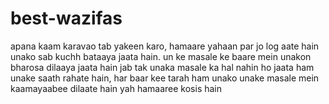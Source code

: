 # best-wazifas
apana kaam karavao tab yakeen karo, hamaare yahaan par jo log aate hain unako sab kuchh bataaya jaata hain. un ke masale ke baare mein unakon bharosa dilaaya jaata hain jab tak unaka masale ka hal nahin ho jaata ham unake saath rahate hain, har baar kee tarah ham unako unake masale mein kaamayaabee dilaate hain yah hamaaree kosis hain
